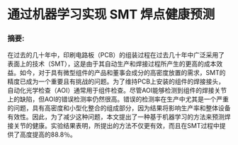 # 通过机器学习实现 SMT 焊点健康预测



### 摘要:

​		在过去的几十年中，印刷电路板（PCB）的组装过程在过去几十年中广泛采用了表面上的技术（SMT），这是由于其自动生产和焊接过程所产生的更高的成本效益。如今，对于具有微型组件的产品和董事会成分的高密度放置的需求，SMT的精度已成为一个重要且有挑战的问题。为了维持PCB上安装的组件的焊接接头，自动化光学检查（AOI）通常用于组件检查。尽管AOI能够检测到组件的焊接关节上的缺陷，但AOI的错误检测率仍然很高。错误的检测率在生产中尤其是一个严重的问题，具有高密度和小型化整合的组成部分，因为结果将影响生产率和整体设备有效性。因此，为了减少这种问题，本文提出了一种基于机器学习的方法来预测焊接关节的健康。实验结果表明，所提出的方法不仅更有效，而且在SMT过程中提供了高度提高的88.8％。